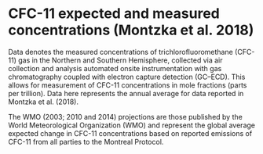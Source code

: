# CFC-11 expected and measured concentrations (Montzka et al. 2018)

Data denotes the measured concentrations of trichlorofluoromethane (CFC-11) gas in the Northern and Southern Hemisphere, collected via air collection and analysis automated onsite instrumentation with gas chromatography coupled with electron capture detection (GC–ECD). This allows for measurement of CFC-11 concentrations in mole fractions (parts per trillion). Data here represents the annual average for data reported in Montzka et al. (2018).

The WMO (2003; 2010 and 2014) projections are those published by the World Meteorological Organization (WMO) and represent the global average expected change in CFC-11 concentrations based on reported emissions of CFC-11 from all parties to the Montreal Protocol.